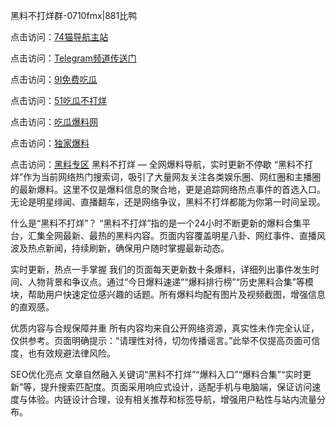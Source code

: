黑料不打烊群-0710fmx|881比鸭

点击访问：<a href="https://74mao.com/">74猫导航主站</a>

点击访问：<a href="https://74mao.com/">Telegram频道传送门</a>

点击访问：<a href="https://heiliaokof3cy.pages.dev">9I免费吃瓜</a>

点击访问：<a href="https://heiliaotlyq53.pages.dev">51吃瓜不打烊</a>

点击访问：<a href="https://heiliao3gvg9x.pages.dev">吃瓜爆料网</a>

点击访问：<a href="https://heiliaoxfe5rb.pages.dev">独家爆料</a>

点击访问：<a href="https://heiliaoubleqx.pages.dev">黑料专区</a>
黑料不打烊 — 全网爆料导航，实时更新不停歇
“黑料不打烊”作为当前网络热门搜索词，吸引了大量网友关注各类娱乐圈、网红圈和主播圈的最新爆料。这里不仅是爆料信息的聚合地，更是追踪网络热点事件的首选入口。无论是明星绯闻、直播翻车，还是网络争议，黑料不打烊都能为你第一时间呈现。

什么是“黑料不打烊”？
“黑料不打烊”指的是一个24小时不断更新的爆料合集平台，汇集全网最新、最热的黑料内容。页面内容覆盖明星八卦、网红事件、直播风波及热点新闻，持续刷新，确保用户随时掌握最新动态。

实时更新，热点一手掌握
我们的页面每天更新数十条爆料，详细列出事件发生时间、人物背景和争议点。通过“今日爆料速递”“爆料排行榜”“历史黑料合集”等模块，帮助用户快速定位感兴趣的话题。所有爆料均配有图片及视频截图，增强信息的直观感。

优质内容与合规保障并重
所有内容均来自公开网络资源，真实性未作完全认证，仅供参考。页面明确提示：“请理性对待，切勿传播谣言。”此举不仅提高页面可信度，也有效规避法律风险。

SEO优化亮点
文章自然融入关键词“黑料不打烊”“爆料入口”“爆料合集”“实时更新”等，提升搜索匹配度。页面采用响应式设计，适配手机与电脑端，保证访问速度与体验。内链设计合理，设有相关推荐和标签导航，增强用户粘性与站内流量分布。

